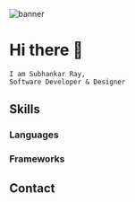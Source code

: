 ![banner](https://github.com/Subhankar-Ray192/Subhankar-Ray192/assets/91007834/2b498731-9ce4-413c-9c66-7c9113a361e3)

# Hi there 👋
```
I am Subhankar Ray,
Software Developer & Designer
```

## Skills
### Languages
### Frameworks

## Contact

<!--
**Subhankar-Ray192/Subhankar-Ray192** is a ✨ _special_ ✨ repository because its `README.md` (this file) appears on your GitHub profile.

Here are some ideas to get you started:

- 🔭 I’m currently working on ...
- 🌱 I’m currently learning ...
- 👯 I’m looking to collaborate on ...
- 🤔 I’m looking for help with ...
- 💬 Ask me about ...
- 📫 How to reach me: ...
- 😄 Pronouns: ...
- ⚡ Fun fact: ...
-->

